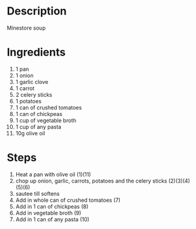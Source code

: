 # Description
Minestore soup 


# Ingredients
1. 1 pan
2. 1 onion
3. 1 garlic clove
4. 1 carrot
5. 2 celery sticks
6. 1 potatoes
7. 1 can of crushed tomatoes
8. 1 can of chickpeas
9. 1 cup of vegetable broth
10. 1 cup of any pasta
11. 10g olive oil

# Steps 
1. Heat a pan with olive oil (1)(11)
2. chop up onion, garlic, carrots, potatoes and the celery sticks (2)(3)(4)(5)(6)
3. sautee till softens
4. Add in whole can of crushed tomatoes (7)
5. Add in 1 can of chickpeas (8)
6. Add in vegetable broth (9)
8. Add in 1 can of any pasta (10)
